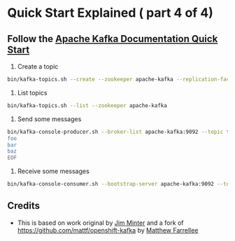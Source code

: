 # Quick Start Explained ( part 4 of 4)

## Follow the [Apache Kafka Documentation Quick Start](https://kafka.apache.org/documentation.html#quickstart)


1. Create a topic

``` bash
bin/kafka-topics.sh --create --zookeeper apache-kafka --replication-factor 1 --partitions 1 --topic test
```

1. List topics

``` bash
bin/kafka-topics.sh --list --zookeeper apache-kafka
```

1. Send some messages

``` bash
bin/kafka-console-producer.sh --broker-list apache-kafka:9092 --topic test <<EOF
foo
bar
baz
EOF
```

1. Receive some messages

``` bash
bin/kafka-console-consumer.sh --bootstrap-server apache-kafka:9092 --topic test --from-beginning
```

## Credits

* This is based on work original by [Jim Minter](https://github.com/jim-minter) and a fork of https://github.com/mattf/openshift-kafka by [Matthew Farrellee](https://github.com/mattf)
